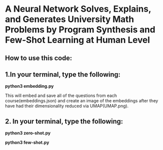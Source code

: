 # A Neural Network Solves, Explains, and Generates University Math Problems by Program Synthesis and Few-Shot Learning at Human Level

## How to use this code:

## 1.In your terminal, type the following:

**python3 embedding.py**

This will embed and save all of the questions from each course(embeddings.json) and create an image of the embeddings after they have had their         dimensionality reduced via UMAP(UMAP.png).

## 2. In your terminal, type the following:

**python3 zero-shot.py**

**python3 few-shot.py**
